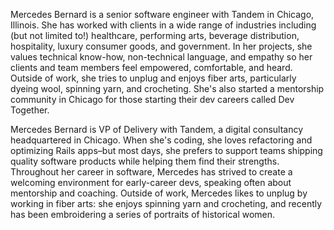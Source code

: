 Mercedes Bernard is a senior software engineer with Tandem in Chicago, Illinois. She has worked with clients in a wide range of industries including (but not limited to!) healthcare, performing arts, beverage distribution, hospitality, luxury consumer goods, and government. In her projects, she values technical know-how, non-technical language, and empathy so her clients and team members feel empowered, comfortable, and heard. Outside of work, she tries to unplug and enjoys fiber arts, particularly dyeing wool, spinning yarn, and crocheting. She's also started a mentorship community in Chicago for those starting their dev careers called Dev Together.

Mercedes Bernard is VP of Delivery with Tandem, a digital consultancy headquartered in Chicago. When she's coding, she loves refactoring and optimizing Rails apps–but most days, she prefers to support teams shipping quality software products while helping them find their strengths. Throughout her career in software, Mercedes has strived to create a welcoming environment for early-career devs, speaking often about mentorship and coaching. Outside of work, Mercedes likes to unplug by working in fiber arts: she enjoys spinning yarn and crocheting, and recently has been embroidering a series of portraits of historical women.